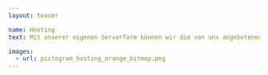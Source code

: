 ```yaml
---
layout: teaser

name: Hosting
text: Mit unserer eigenen Serverfarm können wir die von uns angebotenen Systeme hosten, ohne dass Sie sich im Alltag mit der dahinterliegenden Infrastruktur aus Hardware, Datenbanken, Lizenzen, Backups und Sicherheitsvorkehrungen befassen müssen. Wir liefern Ihnen ein Gesamtpaket aus Hard- und Software als Blackbox, das pro Mitarbeiter pro Monat einfach skalier- und kalkulierbar ist. <a href="#" class="mdsorange-text">Mehr lesen...</a>

images:
  - url: pictogram_hosting_orange_bitmap.png
---
```

